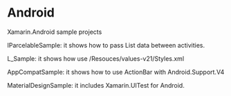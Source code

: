 Android
=======

Xamarin.Android sample projects

IParcelableSample: it shows how to pass List<T> data between activities.

L_Sample: it shows how use /Resouces/values-v21/Styles.xml

AppCompatSample: it shows how to use ActionBar with Android.Support.V4

MaterialDesignSample: it includes Xamarin.UITest for Android.
